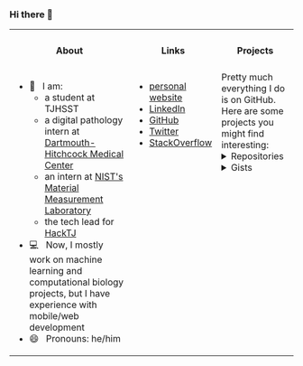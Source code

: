 ### Hi there 👋

<table>
  <tbody>
    <tr>
      <th align="center"><h4>About</h4></th>
      <th align="center"><h4>Links</h4></th>
      <th align="center"><h4>Projects</h4></th>
    </tr>
    <tr>
      <td align="left" style="vertical-align: top;" valign="top">
        <ul>
          <li>🔭 &nbsp;&nbsp;I am:
            <ul>
              <li>a student at TJHSST</li>
              <li>a digital pathology intern at <a href="https://github.com/DHMC-EDIT" target="_blank" rel="noopener">Dartmouth-Hitchcock Medical Center</a></li>
              <li>an intern at <a href="https://www.nist.gov/mml" target="_blank" rel="noopener">NIST's Material Measurement Laboratory</a></li>
              <li>the tech lead for <a href="https://github.com/HackTJ" target="_blank" rel="noopener">HackTJ</a></li>
              </li>
        </ul>
          <li>💻 &nbsp;&nbsp;Now, I mostly work on machine learning and computational biology projects, but I have experience with mobile/web development</li>
          <li>😄 &nbsp;&nbsp;Pronouns: he/him</li>
        </ul>
      </td>
      <td align="left" style="vertical-align: top;" valign="top">
        <ul>
          <li><a href="https://sumanthratna.ml" target="_blank" rel="noopener">personal website</a></li>
          <li><a href="https://www.linkedin.com/in/sumanthratna/" target="_blank" rel="noopener">LinkedIn</a></li>
          <li><a href="https://github.com/sumanthratna" target="_blank" rel="noopener">GitHub</a></li>
          <li><a href="https://twitter.com/sumanthratna" target="_blank" rel="noopener">Twitter</a></li>
          <li><a href="https://stackoverflow.com/users/7127932/sumanth-ratna?tab=profile" target="_blank" rel="noopener">StackOverflow</a></li>
        </ul>
      </td>
      <td align="left" style="vertical-align: top;" valign="top">
        Pretty much everything I do is on GitHub. Here are some projects you might find interesting:
        <details>
          <summary>Repositories</summary>
          <ul>
            <li><a href="https://github.com/sumanthratna/viewmask" target="_blank" rel="noopener">viewmask</a></li>
            <li><a href="https://github.com/eAbsentee/eAbsentee" target="_blank" rel="noopener">eAbsentee</a></li>
            <li><a href="https://github.com/o-wth/politirate" target="_blank" rel="noopener">politirate</a></li>
            <li><a href="https://github.com/sumanthratna/website" target="_blank" rel="noopener">website</a></li>
            <li><a href="https://github.com/sumanthratna/tic-tac-toe" target="_blank" rel="noopener">tic-tac-toe</a></li>
            <li><a href="https://github.com/o-wth/mugen" target="_blank" rel="noopener">mugen</a></li>
            <li><a href="https://github.com/sumanthratna/grade_view" target="_blank" rel="noopener">FCPS Grade View</a></li>
            <li><a href="https://github.com/sumanthratna/practica-api" target="_blank" rel="noopener">practica-api</a></li>
            <li><a href="https://github.com/sumanthratna/soundcloud9000" target="_blank" rel="noopener">soundcloud9000</a></li>
            <li><a href="https://github.com/sumanthratna/dotprophet" target="_blank" rel="noopener">dotfiles</a></li>
          </ul>
        </details>
        <details>
          <summary>Gists</summary>
          <ul>
            <li><a href="https://gist.github.com/sumanthratna/b9b57134bb76c9fc62b73553728ca896" target="_blank" rel="noopener"><code>tf2_random_index.py</code></a></li>
            <li><a href="https://gist.github.com/sumanthratna/58dce4e04feaef702000e8e87caaf6ff" target="_blank" rel="noopener"><code>triplab.R</code></a></li>
            <li><a href="https://gist.github.com/sumanthratna/2a379a616f773a5e8c714357bc71ad7a" target="_blank" rel="noopener"><code>ibet-graphs.R</code></a></li>
          </ul>
        </details>
      </td>
    </tr>
  </tbody>
</table>
